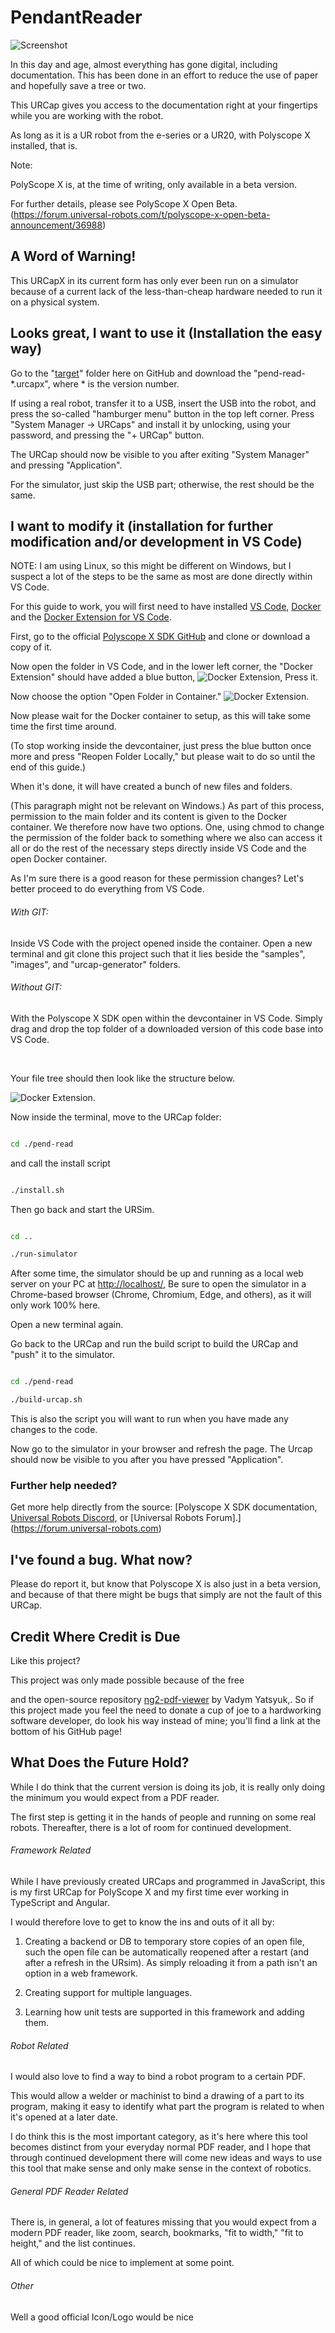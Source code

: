 # PendantReader

![Screenshot](documentation/pictures/ScreenCap.png "Example of Usage")

In this day and age, almost everything has gone digital, including documentation. This has been done in an effort to reduce the use of paper and hopefully save a tree or two.

This URCap gives you access to the documentation right at your fingertips while you are working with the robot.

As long as it is a UR robot from the e-series or a UR20, with Polyscope X installed, that is.

Note:

PolyScope X is, at the time of writing, only available in a beta version.

For further details, please see PolyScope X Open Beta. (https://forum.universal-robots.com/t/polyscope-x-open-beta-announcement/36988)

## A Word of Warning!

This URCapX in its current form has only ever been run on a simulator because of a current lack of the less-than-cheap hardware needed to run it on a physical system.

## Looks great, I want to use it (Installation the easy way)

Go to the "[target](https://github.com/DasGruene/pend-read/tree/main/target)" folder here on GitHub and download the "pend-read-\*.urcapx", where * is the version number.

If using a real robot, transfer it to a USB, insert the USB into the robot, and press the so-called "hamburger menu" button in the top left corner. Press "System Manager -> URCaps" and install it by unlocking, using your password, and pressing the "+ URCap" button.

The URCap should now be visible to you after exiting "System Manager" and pressing "Application".

For the simulator, just skip the USB part; otherwise, the rest should be the same.

## I want to modify it (installation for further modification and/or development in VS Code)

NOTE: I am using Linux, so this might be different on Windows, but I suspect a lot of the steps to be the same as most are done directly within VS Code.


For this guide to work, you will first need to have installed [VS Code](https://code.visualstudio.com/), [Docker](https://code.visualstudio.com/docs/devcontainers/tutorial#_install-docker) and the [Docker Extension for VS Code](https://code.visualstudio.com/docs/devcontainers/tutorial#_install-the-extension).


First, go to the official [Polyscope X SDK GitHub](https://github.com/UniversalRobots/PolyScopeX_URCap_SDK) and clone or download a copy of it.

Now open the folder in VS Code, and in the lower left corner, the "Docker Extension" should have added a blue button, ![Docker Extension](documentation/pictures/DockerExtension.png "Docker Extension Button"), Press it.

Now choose the option "Open Folder in Container."  ![Docker Extension](documentation/pictures/OpenInContainer.png "Docker Extension Drop Down").

Now please wait for the Docker container to setup, as this will take some time the first time around.

(To stop working inside the devcontainer, just press the blue button once more and press "Reopen Folder Locally," but please wait to do so until the end of this guide.)

When it's done, it will have created a bunch of new files and folders.

(This paragraph might not be relevant on Windows.)  As part of this process, permission to the main folder and its content is given to the Docker container. We therefore now have two options. One, using chmod to change the permission of the folder back to something where we also can access it all or do the rest of the necessary steps directly inside VS Code and the open Docker container.

As I'm sure there is a good reason for these permission changes? Let's better proceed to do everything from VS Code.

###### With GIT:

Inside VS Code with the project opened inside the container. Open a new terminal and git clone this project such that it lies beside the "samples", "images", and "urcap-generator" folders.

###### Without GIT:

With the Polyscope X SDK open within the devcontainer in VS Code. Simply drag and drop the top folder of a downloaded version of this code base into VS Code.

<br>

Your file tree should then look like the structure below.

![Docker Extension](documentation/pictures/FolderStrucktur.png "Docker Extension Drop Down").

Now inside the terminal, move to the URCap folder:

```bash

cd ./pend-read

```

and call the install script

```bash

./install.sh

```

Then go back and start the URSim.

```bash

cd ..

./run-simulator

```

After some time, the simulator should be up and running as a local web server on your PC at [http://localhost/](http://localhost/), Be sure to open the simulator in a Chrome-based browser (Chrome, Chromium, Edge, and others), as it will only work 100% here.

Open a new terminal again.

Go back to the URCap and run the build script to build the URCap and "push" it to the simulator.


```bash

cd ./pend-read

./build-urcap.sh

```

This is also the script you will want to run when you have made any changes to the code.

Now go to the simulator in your browser and refresh the page. The Urcap should now be visible to you after you have pressed "Application".

### Further help needed?

Get more help directly from the source: [Polyscope X SDK documentation, [Universal Robots Discord,](https://discord.com/invite/sEjRgEf6fp) or [Universal Robots Forum].](https://forum.universal-robots.com)


## I've found a bug. What now?

Please do report it, but know that Polyscope X is also just in a beta version, and because of that there might be bugs that simply are not the fault of this URCap.

## Credit Where Credit is Due

Like this project?

This project was only made possible because of the free

and the open-source repository [ng2-pdf-viewer](https://github.com/VadimDez/ng2-pdf-viewer) by Vadym Yatsyuk,. So if this project made you feel the need to donate a cup of joe to a hardworking software developer, do look his way instead of mine; you'll find a link at the bottom of his GitHub page!

## What Does the Future Hold?

While I do think that the current version is doing its job, it is really only doing the minimum you would expect from a PDF reader.

The first step is getting it in the hands of people and running on some real robots. Thereafter, there is a lot of room for continued development.

###### Framework Related

While I have previously created URCaps and programmed in JavaScript, this is my first URCap for PolyScope X and my first time ever working in TypeScript and Angular.

I would therefore love to get to know the ins and outs of it all by:

1. Creating a backend or DB to temporary store copies of an open file, such the open file can be automatically reopened after a restart (and after a refresh in the URsim). As simply reloading it from a path isn't an option in a web framework.

2. Creating support for multiple languages.

3. Learning how unit tests are supported in this framework and adding them.


###### Robot Related

I would also love to find a way to bind a robot program to a certain PDF.

This would allow a welder or machinist to bind a drawing of a part to its program, making it easy to identify what part the program is related to when it's opened at a later date.

I do think this is the most important category, as it's here where this tool becomes distinct from your everyday normal PDF reader, and I hope that through continued development there will come new ideas and ways to use this tool that make sense and only make sense in the context of robotics.

###### General PDF Reader Related

There is, in general, a lot of features missing that you would expect from a modern PDF reader, like zoom, search, bookmarks, "fit to width," "fit to height," and the list continues.

All of which could be nice to implement at some point.

###### Other

Well a good official Icon/Logo would be nice

